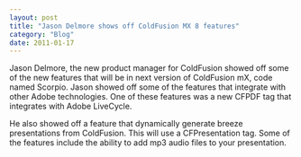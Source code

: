 ```yaml
---
layout: post
title: "Jason Delmore shows off ColdFusion MX 8 features"
category: "Blog"
date: 2011-01-17
---
```



Jason Delmore, the new product manager for ColdFusion showed off some of the new features that will be in next version of ColdFusion mX, code named Scorpio. Jason showed off some of the features that integrate with other Adobe technologies. One of these features was a new CFPDF tag that integrates with Adobe LiveCycle.

He also showed off a feature that dynamically generate breeze presentations from ColdFusion. This will use a CFPresentation tag. Some of the features include the ability to add mp3 audio files to your presentation.